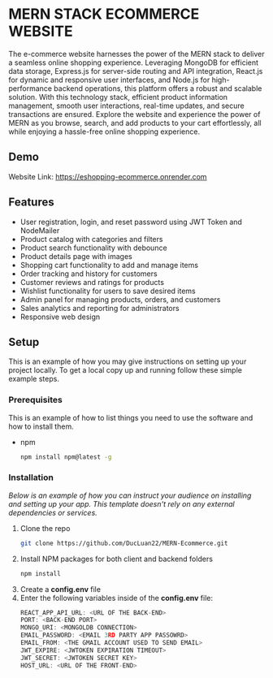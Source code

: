 
# MERN STACK ECOMMERCE WEBSITE
The e-commerce website harnesses the power of the MERN stack to deliver a seamless online shopping experience. Leveraging MongoDB for efficient data storage, Express.js for server-side routing and API integration, React.js for dynamic and responsive user interfaces, and Node.js for high-performance backend operations, this platform offers a robust and scalable solution. With this technology stack, efficient product information management, smooth user interactions, real-time updates, and secure transactions are ensured. Explore the website and experience the power of MERN as you browse, search, and add products to your cart effortlessly, all while enjoying a hassle-free online shopping experience.



## Demo

Website Link: https://eshopping-ecommerce.onrender.com

## Features

- User registration, login, and reset password using JWT Token and NodeMailer
- Product catalog with categories and filters
- Product search functionality with debounce
- Product details page with images
- Shopping cart functionality to add and manage items
- Order tracking and history for customers
- Customer reviews and ratings for products
- Wishlist functionality for users to save desired items
- Admin panel for managing products, orders, and customers
- Sales analytics and reporting for administrators
- Responsive web design
## Setup

This is an example of how you may give instructions on setting up your project locally.
To get a local copy up and running follow these simple example steps.

### Prerequisites

This is an example of how to list things you need to use the software and how to install them.
* npm
  ```sh
  npm install npm@latest -g
  ```

### Installation

_Below is an example of how you can instruct your audience on installing and setting up your app. This template doesn't rely on any external dependencies or services._

1. Clone the repo
   ```sh
   git clone https://github.com/DucLuan22/MERN-Ecommerce.git
   ```
2. Install NPM packages for both client and backend folders
   ```sh
   npm install
   ```
3. Create a **config.env** file
4. Enter the following variables inside of the **config.env** file:
   ```js
   REACT_APP_API_URL: <URL OF THE BACK-END>
   PORT: <BACK-END PORT>
   MONGO_URI: <MONGOLDB CONNECTION>
   EMAIL_PASSWORD: <EMAIL 3RD PARTY APP PASSOWRD>
   EMAIL_FROM: <THE GMAIL ACCOUNT USED TO SEND EMAIL>
   JWT_EXPIRE: <JWTOKEN EXPIRATION TIMEOUT>
   JWT_SECRET: <JWTOKEN SECRET KEY>
   HOST_URL: <URL OF THE FRONT-END>
   ```
